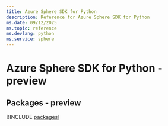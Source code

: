 ```yaml
---
title: Azure Sphere SDK for Python
description: Reference for Azure Sphere SDK for Python
ms.date: 09/12/2025
ms.topic: reference
ms.devlang: python
ms.service: sphere
---
```

# Azure Sphere SDK for Python - preview
## Packages - preview
[!INCLUDE [packages](sphere-index.md)]